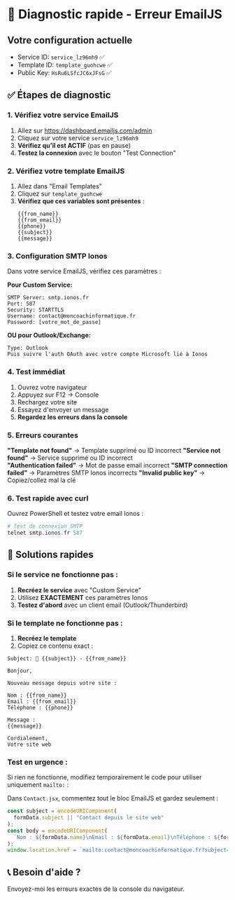 # 🚨 Diagnostic rapide - Erreur EmailJS

## Votre configuration actuelle

- Service ID: `service_lz96mh9` ✅
- Template ID: `template_guohcwe` ✅
- Public Key: `HsRu6LSfcJC6xJFsG` ✅

## ✅ Étapes de diagnostic

### 1. Vérifiez votre service EmailJS

1. Allez sur https://dashboard.emailjs.com/admin
2. Cliquez sur votre service `service_lz96mh9`
3. **Vérifiez qu'il est ACTIF** (pas en pause)
4. **Testez la connexion** avec le bouton "Test Connection"

### 2. Vérifiez votre template EmailJS

1. Allez dans "Email Templates"
2. Cliquez sur `template_guohcwe`
3. **Vérifiez que ces variables sont présentes** :
   ```
   {{from_name}}
   {{from_email}}
   {{phone}}
   {{subject}}
   {{message}}
   ```

### 3. Configuration SMTP Ionos

Dans votre service EmailJS, vérifiez ces paramètres :

**Pour Custom Service:**

```
SMTP Server: smtp.ionos.fr
Port: 587
Security: STARTTLS
Username: contact@moncoachinformatique.fr
Password: [votre_mot_de_passe]
```

**OU pour Outlook/Exchange:**

```
Type: Outlook
Puis suivre l'auth OAuth avec votre compte Microsoft lié à Ionos
```

### 4. Test immédiat

1. Ouvrez votre navigateur
2. Appuyez sur F12 → Console
3. Rechargez votre site
4. Essayez d'envoyer un message
5. **Regardez les erreurs dans la console**

### 5. Erreurs courantes

**"Template not found"** → Template supprimé ou ID incorrect
**"Service not found"** → Service supprimé ou ID incorrect  
**"Authentication failed"** → Mot de passe email incorrect
**"SMTP connection failed"** → Paramètres SMTP Ionos incorrects
**"Invalid public key"** → Copiez/collez mal la clé

### 6. Test rapide avec curl

Ouvrez PowerShell et testez votre email Ionos :

```powershell
# Test de connexion SMTP
telnet smtp.ionos.fr 587
```

## 🔧 Solutions rapides

### Si le service ne fonctionne pas :

1. **Recréez le service** avec "Custom Service"
2. Utilisez **EXACTEMENT** ces paramètres Ionos
3. **Testez d'abord** avec un client email (Outlook/Thunderbird)

### Si le template ne fonctionne pas :

1. **Recréez le template**
2. Copiez ce contenu exact :

```
Subject: 📩 {{subject}} - {{from_name}}

Bonjour,

Nouveau message depuis votre site :

Nom : {{from_name}}
Email : {{from_email}}
Téléphone : {{phone}}

Message :
{{message}}

Cordialement,
Votre site web
```

### Test en urgence :

Si rien ne fonctionne, modifiez temporairement le code pour utiliser uniquement `mailto:` :

Dans `Contact.jsx`, commentez tout le bloc EmailJS et gardez seulement :

```javascript
const subject = encodeURIComponent(
  formData.subject || "Contact depuis le site web"
);
const body = encodeURIComponent(
  `Nom : ${formData.name}\nEmail : ${formData.email}\nTéléphone : ${formData.phone}\n\nMessage :\n${formData.message}`
);
window.location.href = `mailto:contact@moncoachinformatique.fr?subject=${subject}&body=${body}`;
```

## 📞 Besoin d'aide ?

Envoyez-moi les erreurs exactes de la console du navigateur.
